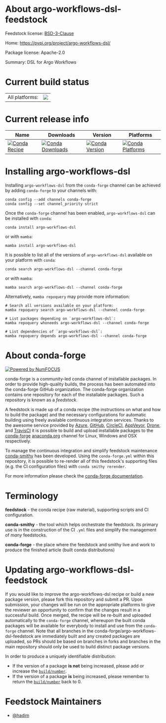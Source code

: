 About argo-workflows-dsl-feedstock
==================================

Feedstock license: [BSD-3-Clause](https://github.com/conda-forge/argo-workflows-dsl-feedstock/blob/main/LICENSE.txt)

Home: https://pypi.org/project/argo-workflows-dsl/

Package license: Apache-2.0

Summary: DSL for Argo Workflows

Current build status
====================


<table><tr><td>All platforms:</td>
    <td>
      <a href="https://dev.azure.com/conda-forge/feedstock-builds/_build/latest?definitionId=9915&branchName=main">
        <img src="https://dev.azure.com/conda-forge/feedstock-builds/_apis/build/status/argo-workflows-dsl-feedstock?branchName=main">
      </a>
    </td>
  </tr>
</table>

Current release info
====================

| Name | Downloads | Version | Platforms |
| --- | --- | --- | --- |
| [![Conda Recipe](https://img.shields.io/badge/recipe-argo--workflows--dsl-green.svg)](https://anaconda.org/conda-forge/argo-workflows-dsl) | [![Conda Downloads](https://img.shields.io/conda/dn/conda-forge/argo-workflows-dsl.svg)](https://anaconda.org/conda-forge/argo-workflows-dsl) | [![Conda Version](https://img.shields.io/conda/vn/conda-forge/argo-workflows-dsl.svg)](https://anaconda.org/conda-forge/argo-workflows-dsl) | [![Conda Platforms](https://img.shields.io/conda/pn/conda-forge/argo-workflows-dsl.svg)](https://anaconda.org/conda-forge/argo-workflows-dsl) |

Installing argo-workflows-dsl
=============================

Installing `argo-workflows-dsl` from the `conda-forge` channel can be achieved by adding `conda-forge` to your channels with:

```
conda config --add channels conda-forge
conda config --set channel_priority strict
```

Once the `conda-forge` channel has been enabled, `argo-workflows-dsl` can be installed with `conda`:

```
conda install argo-workflows-dsl
```

or with `mamba`:

```
mamba install argo-workflows-dsl
```

It is possible to list all of the versions of `argo-workflows-dsl` available on your platform with `conda`:

```
conda search argo-workflows-dsl --channel conda-forge
```

or with `mamba`:

```
mamba search argo-workflows-dsl --channel conda-forge
```

Alternatively, `mamba repoquery` may provide more information:

```
# Search all versions available on your platform:
mamba repoquery search argo-workflows-dsl --channel conda-forge

# List packages depending on `argo-workflows-dsl`:
mamba repoquery whoneeds argo-workflows-dsl --channel conda-forge

# List dependencies of `argo-workflows-dsl`:
mamba repoquery depends argo-workflows-dsl --channel conda-forge
```


About conda-forge
=================

[![Powered by
NumFOCUS](https://img.shields.io/badge/powered%20by-NumFOCUS-orange.svg?style=flat&colorA=E1523D&colorB=007D8A)](https://numfocus.org)

conda-forge is a community-led conda channel of installable packages.
In order to provide high-quality builds, the process has been automated into the
conda-forge GitHub organization. The conda-forge organization contains one repository
for each of the installable packages. Such a repository is known as a *feedstock*.

A feedstock is made up of a conda recipe (the instructions on what and how to build
the package) and the necessary configurations for automatic building using freely
available continuous integration services. Thanks to the awesome service provided by
[Azure](https://azure.microsoft.com/en-us/services/devops/), [GitHub](https://github.com/),
[CircleCI](https://circleci.com/), [AppVeyor](https://www.appveyor.com/),
[Drone](https://cloud.drone.io/welcome), and [TravisCI](https://travis-ci.com/)
it is possible to build and upload installable packages to the
[conda-forge](https://anaconda.org/conda-forge) [anaconda.org](https://anaconda.org/)
channel for Linux, Windows and OSX respectively.

To manage the continuous integration and simplify feedstock maintenance
[conda-smithy](https://github.com/conda-forge/conda-smithy) has been developed.
Using the ``conda-forge.yml`` within this repository, it is possible to re-render all of
this feedstock's supporting files (e.g. the CI configuration files) with ``conda smithy rerender``.

For more information please check the [conda-forge documentation](https://conda-forge.org/docs/).

Terminology
===========

**feedstock** - the conda recipe (raw material), supporting scripts and CI configuration.

**conda-smithy** - the tool which helps orchestrate the feedstock.
                   Its primary use is in the construction of the CI ``.yml`` files
                   and simplify the management of *many* feedstocks.

**conda-forge** - the place where the feedstock and smithy live and work to
                  produce the finished article (built conda distributions)


Updating argo-workflows-dsl-feedstock
=====================================

If you would like to improve the argo-workflows-dsl recipe or build a new
package version, please fork this repository and submit a PR. Upon submission,
your changes will be run on the appropriate platforms to give the reviewer an
opportunity to confirm that the changes result in a successful build. Once
merged, the recipe will be re-built and uploaded automatically to the
`conda-forge` channel, whereupon the built conda packages will be available for
everybody to install and use from the `conda-forge` channel.
Note that all branches in the conda-forge/argo-workflows-dsl-feedstock are
immediately built and any created packages are uploaded, so PRs should be based
on branches in forks and branches in the main repository should only be used to
build distinct package versions.

In order to produce a uniquely identifiable distribution:
 * If the version of a package **is not** being increased, please add or increase
   the [``build/number``](https://docs.conda.io/projects/conda-build/en/latest/resources/define-metadata.html#build-number-and-string).
 * If the version of a package **is** being increased, please remember to return
   the [``build/number``](https://docs.conda.io/projects/conda-build/en/latest/resources/define-metadata.html#build-number-and-string)
   back to 0.

Feedstock Maintainers
=====================

* [@hadim](https://github.com/hadim/)


